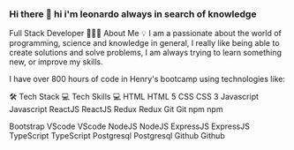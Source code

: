 ### Hi there 👋 hi i'm leonardo always in search of knowledge
Full Stack Developer
👨🏻‍💻 About Me
💡 I am a passionate about the world of programming, science and knowledge in general, I really like being able to create solutions and solve problems, I am always trying to learn something new, or improve my skills.

I have over 800 hours of code in Henry's bootcamp using technologies like:

🛠 Tech Stack 💻 Tech Skills 💻
HTML
HTML 5	CSS
CSS 3	Javascript
Javascript	ReactJS
ReactJS	Redux
Redux	Git
Git	npm
npm

Bootstrap	VScode
VScode	NodeJS
NodeJS	ExpressJS
ExpressJS	TypeScript
TypeScript	Postgresql
Postgresql	Github
Github

<!--
**QKleo/QKleo** is a ✨ _special_ ✨ repository because its `README.md` (this file) appears on your GitHub profile.

Here are some ideas to get you started:

- 🔭 I’m currently working on ...
- 🌱 I’m currently learning ...
- 👯 I’m looking to collaborate on ...
- 🤔 I’m looking for help with ...
- 💬 Ask me about ...
- 📫 How to reach me: ...
- 😄 Pronouns: ...
- ⚡ Fun fact: ...
-->

